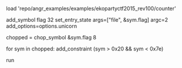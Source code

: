 load 'repo/angr_examples/examples/ekopartyctf2015_rev100/counter'

add_symbol flag 32
set_entry_state args=["file", &sym.flag] argc=2 add_options=options.unicorn 

chopped = chop_symbol &sym.flag 8

for sym in chopped:
    add_constraint (sym > 0x20 && sym < 0x7e)

run